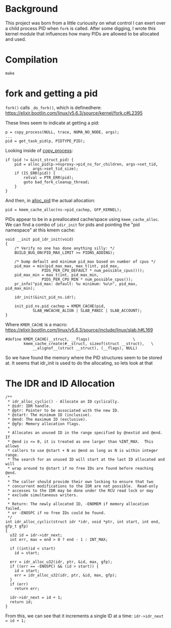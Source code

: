 # Background
This project was born from a little curiousity on what control I can exert over a child process PID when `fork` is called.
After some digging, I wrote this kernel module that influences how many PIDs are allowed to be allocated and used.

# Compilation
```
make
```

# fork and getting a pid

`fork()` calls `_do_fork()`, which is definedhere: https://elixir.bootlin.com/linux/v5.6.3/source/kernel/fork.c#L2395

These lines seem to indicate at getting a pid:

	p = copy_process(NULL, trace, NUMA_NO_NODE, args);
    ...
	pid = get_task_pid(p, PIDTYPE_PID);

Looking inside of [copy_process](https://elixir.bootlin.com/linux/v5.6.3/source/kernel/fork.c#L1824):

	if (pid != &init_struct_pid) {
		pid = alloc_pid(p->nsproxy->pid_ns_for_children, args->set_tid,
				args->set_tid_size);
		if (IS_ERR(pid)) {
			retval = PTR_ERR(pid);
			goto bad_fork_cleanup_thread;
		}
	}

And then, in [alloc_pid](https://elixir.bootlin.com/linux/v5.6.3/source/kernel/pid.c#L160) the actual allocation:
    
    pid = kmem_cache_alloc(ns->pid_cachep, GFP_KERNEL);

PIDs appear to be in a preallocated cache/space using `kmem_cache_alloc`. We can find a combo of `idir_init` for pids and pointing the "pid namespace" at this kmem cache:

    void __init pid_idr_init(void)
    {
        /* Verify no one has done anything silly: */
        BUILD_BUG_ON(PID_MAX_LIMIT >= PIDNS_ADDING);

        /* bump default and minimum pid_max based on number of cpus */
        pid_max = min(pid_max_max, max_t(int, pid_max,
                    PIDS_PER_CPU_DEFAULT * num_possible_cpus()));
        pid_max_min = max_t(int, pid_max_min,
                    PIDS_PER_CPU_MIN * num_possible_cpus());
        pr_info("pid_max: default: %u minimum: %u\n", pid_max, pid_max_min);

        idr_init(&init_pid_ns.idr);

        init_pid_ns.pid_cachep = KMEM_CACHE(pid,
                SLAB_HWCACHE_ALIGN | SLAB_PANIC | SLAB_ACCOUNT);
    }

Where `KMEM_CACHE` is a macro: https://elixir.bootlin.com/linux/v5.6.3/source/include/linux/slab.h#L169

    #define KMEM_CACHE(__struct, __flags)					\
            kmem_cache_create(#__struct, sizeof(struct __struct),	\
                __alignof__(struct __struct), (__flags), NULL)

So we have found the memory where the PID structures seem to be stored at. It seems that idr_init is used to do the allocating, so lets look at that

# The IDR and ID Allocation
    /**
     * idr_alloc_cyclic() - Allocate an ID cyclically.
     * @idr: IDR handle.
     * @ptr: Pointer to be associated with the new ID.
     * @start: The minimum ID (inclusive).
     * @end: The maximum ID (exclusive).
     * @gfp: Memory allocation flags.
     *
     * Allocates an unused ID in the range specified by @nextid and @end.  If
     * @end is <= 0, it is treated as one larger than %INT_MAX.  This allows
     * callers to use @start + N as @end as long as N is within integer range.
     * The search for an unused ID will start at the last ID allocated and will
     * wrap around to @start if no free IDs are found before reaching @end.
     *
     * The caller should provide their own locking to ensure that two
     * concurrent modifications to the IDR are not possible.  Read-only
     * accesses to the IDR may be done under the RCU read lock or may
     * exclude simultaneous writers.
     *
     * Return: The newly allocated ID, -ENOMEM if memory allocation failed,
     * or -ENOSPC if no free IDs could be found.
     */
    int idr_alloc_cyclic(struct idr *idr, void *ptr, int start, int end, gfp_t gfp)
    {
      u32 id = idr->idr_next;
      int err, max = end > 0 ? end - 1 : INT_MAX;

      if ((int)id < start)
        id = start;

      err = idr_alloc_u32(idr, ptr, &id, max, gfp);
      if ((err == -ENOSPC) && (id > start)) {
        id = start;
        err = idr_alloc_u32(idr, ptr, &id, max, gfp);
      }
      if (err)
        return err;

      idr->idr_next = id + 1;
      return id;
    }

From this, we can see that it increments a single ID at a time: `idr->idr_next = id + 1;`
